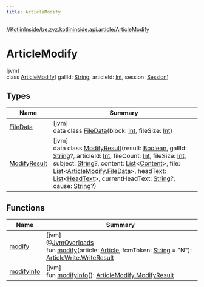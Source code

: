 ```yaml
---
title: ArticleModify
---
```

//[KotlinInside](../../../index.html)/[be.zvz.kotlininside.api.article](../index.html)/[ArticleModify](index.html)

# ArticleModify

[jvm]\
class [ArticleModify](index.html)(
gallId: [String](https://kotlinlang.org/api/latest/jvm/stdlib/kotlin/-string/index.html),
articleId: [Int](https://kotlinlang.org/api/latest/jvm/stdlib/kotlin/-int/index.html),
session: [Session](../../be.zvz.kotlininside.session/-session/index.html))

## Types

| Name | Summary |
|---|---|
| [FileData](-file-data/index.html) | [jvm]<br>data class [FileData](-file-data/index.html)(block: [Int](https://kotlinlang.org/api/latest/jvm/stdlib/kotlin/-int/index.html), fileSize: [Int](https://kotlinlang.org/api/latest/jvm/stdlib/kotlin/-int/index.html)) |
| [ModifyResult](-modify-result/index.html) | [jvm]<br>data class [ModifyResult](-modify-result/index.html)(result: [Boolean](https://kotlinlang.org/api/latest/jvm/stdlib/kotlin/-boolean/index.html), gallId: [String](https://kotlinlang.org/api/latest/jvm/stdlib/kotlin/-string/index.html)?, articleId: [Int](https://kotlinlang.org/api/latest/jvm/stdlib/kotlin/-int/index.html), fileCount: [Int](https://kotlinlang.org/api/latest/jvm/stdlib/kotlin/-int/index.html), fileSize: [Int](https://kotlinlang.org/api/latest/jvm/stdlib/kotlin/-int/index.html), subject: [String](https://kotlinlang.org/api/latest/jvm/stdlib/kotlin/-string/index.html)?, content: [List](https://kotlinlang.org/api/latest/jvm/stdlib/kotlin.collections/-list/index.html)&lt;[Content](../../be.zvz.kotlininside.api.type.content/-content/index.html)&gt;, file: [List](https://kotlinlang.org/api/latest/jvm/stdlib/kotlin.collections/-list/index.html)&lt;[ArticleModify.FileData](-file-data/index.html)&gt;, headText: [List](https://kotlinlang.org/api/latest/jvm/stdlib/kotlin.collections/-list/index.html)&lt;[HeadText](../../be.zvz.kotlininside.api.type/-head-text/index.html)&gt;, currentHeadText: [String](https://kotlinlang.org/api/latest/jvm/stdlib/kotlin/-string/index.html)?, cause: [String](https://kotlinlang.org/api/latest/jvm/stdlib/kotlin/-string/index.html)?) |

## Functions

| Name | Summary |
|---|---|
| [modify](modify.html) | [jvm]<br>@[JvmOverloads](https://kotlinlang.org/api/latest/jvm/stdlib/kotlin.jvm/-jvm-overloads/index.html)<br>fun [modify](modify.html)(article: [Article](../../be.zvz.kotlininside.api.type/-article/index.html), fcmToken: [String](https://kotlinlang.org/api/latest/jvm/stdlib/kotlin/-string/index.html) = "N"): [ArticleWrite.WriteResult](../-article-write/-write-result/index.html) |
| [modifyInfo](modify-info.html) | [jvm]<br>fun [modifyInfo](modify-info.html)(): [ArticleModify.ModifyResult](-modify-result/index.html) |

